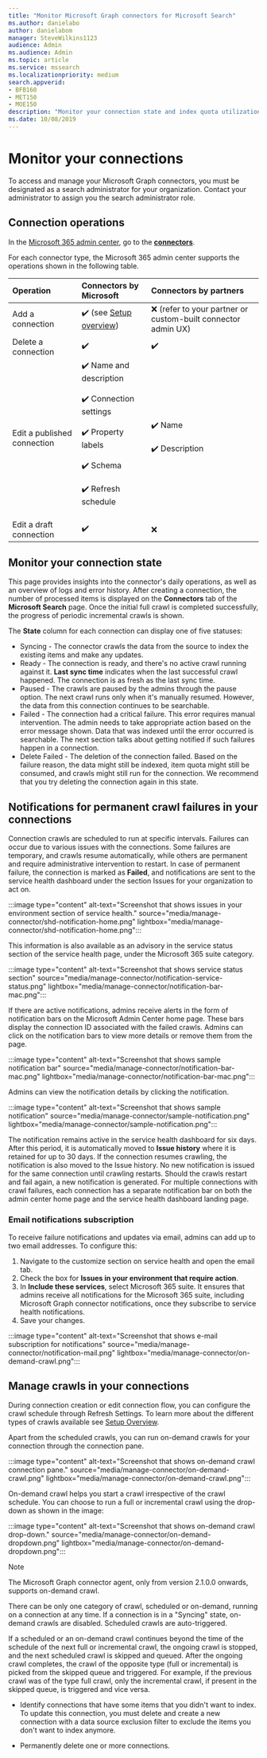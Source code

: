 ```yaml
---
title: "Monitor Microsoft Graph connectors for Microsoft Search"
ms.author: danielabo
author: danielabom
manager: SteveWilkins1123
audience: Admin
ms.audience: Admin
ms.topic: article
ms.service: mssearch
ms.localizationpriority: medium
search.appverid:
- BFB160
- MET150
- MOE150
description: "Monitor your connection state and index quota utilization."
ms.date: 10/08/2019
---
```


# Monitor your connections

To access and manage your Microsoft Graph connectors, you must be designated as a search administrator for your organization. Contact your administrator to assign you the search administrator role.

## Connection operations

In the [Microsoft 365 admin center](https://admin.microsoft.com), go to the [**connectors**](https://admin.microsoft.com/Adminportal/Home#/MicrosoftSearch/Connectors).

For each connector type, the Microsoft 365 admin center supports the operations shown in the following table.

|Operation | Connectors by Microsoft | Connectors by partners
|:--- |:--- |:---|
|Add a connection | :heavy_check_mark: (see [Setup overview](configure-connector.md)) | :x: (refer to your partner or custom-built connector admin UX)|
|Delete a connection | :heavy_check_mark: | :heavy_check_mark:|
|Edit a published connection | :heavy_check_mark: Name and description<br></br> :heavy_check_mark: Connection settings<br></br> :heavy_check_mark: Property labels<br></br> :heavy_check_mark: Schema<br></br> :heavy_check_mark: Refresh schedule<br></br> | :heavy_check_mark: Name<br></br> :heavy_check_mark: Description|
|Edit a draft connection | :heavy_check_mark: | :x:|

## Monitor your connection state

This page provides insights into the connector's daily operations, as well as an overview of logs and error history. After creating a connection, the number of processed items is displayed on the **Connectors** tab of the **Microsoft Search** page. Once the initial full crawl is completed successfully, the progress of periodic incremental crawls is shown. 

The **State** column for each connection can display one of five statuses:

- Syncing - The connector crawls the data from the source to index the existing items and make any updates.
- Ready - The connection is ready, and there's no active crawl running against it. **Last sync time** indicates when the last successful crawl happened. The connection is as fresh as the last sync time.
- Paused - The crawls are paused by the admins through the pause option. The next crawl runs only when it's manually resumed. However, the data from this connection continues to be searchable.
- Failed - The connection had a critical failure. This error requires manual intervention. The admin needs to take appropriate action based on the error message shown. Data that was indexed until the error occurred is searchable. The next section talks about getting notified if such failures happen in a connection.
- Delete Failed - The deletion of the connection failed. Based on the failure reason, the data might still be indexed, item quota might still be consumed, and crawls might still run for the connection. We recommend that you try deleting the connection again in this state.

## Notifications for permanent crawl failures in your connections

Connection crawls are scheduled to run at specific intervals. Failures can occur due to various issues with the connections. Some failures are temporary, and crawls resume automatically, while others are permanent and require administrative intervention to restart. In case of permanent failure, the connection is marked as **Failed**, and notifications are sent to the service health dashboard under the section Issues for your organization to act on.

:::image type="content" alt-text="Screenshot that shows issues in your environment section of service health." source="media/manage-connector/shd-notification-home.png" lightbox="media/manage-connector/shd-notification-home.png":::

This information is also available as an advisory in the service status section of the service health page, under the Microsoft 365 suite category.

:::image type="content" alt-text="Screenshot that shows service status section" source="media/manage-connector/notification-service-status.png" lightbox="media/manage-connector/notification-bar-mac.png":::

If there are active notifications, admins receive alerts in the form of notification bars on the Microsoft Admin Center home page. These bars display the connection ID associated with the failed crawls. Admins can click on the notification bars to view more details or remove them from the page.

:::image type="content" alt-text="Screenshot that shows sample notification bar" source="media/manage-connector/notification-bar-mac.png" lightbox="media/manage-connector/notification-bar-mac.png":::

Admins can view the notification details by clicking the notification.

:::image type="content" alt-text="Screenshot that shows sample notification" source="media/manage-connector/sample-notification.png" lightbox="media/manage-connector/sample-notification.png":::

The notification remains active in the service health dashboard for six days. After this period, it is automatically moved to **Issue history** where it is retained for up to 30 days. If the connection resumes crawling, the notification is also moved to the Issue history. 
No new notification is issued for the same connection until crawling restarts. Should the crawls restart and fail again, a new notification is generated. For multiple connections with crawl failures, each connection has a separate notification bar on both the admin center home page and the service health dashboard landing page.

### Email notifications subscription

To receive failure notifications and updates via email, admins can add up to two email addresses. To configure this:

1. Navigate to the customize section on service health and open the email tab.
2. Check the box for **Issues in your environment that require action**.
3. In **Include these services**, select Microsoft 365 suite. It ensures that admins receive all notifications for the Microsoft 365 suite, including Microsoft Graph connector notifications, once they subscribe to service health notifications.
4. Save your changes.

:::image type="content" alt-text="Screenshot that shows e-mail subscription for notifications" source="media/manage-connector/notification-mail.png" lightbox="media/manage-connector/on-demand-crawl.png":::

## Manage crawls in your connections

During connection creation or edit connection flow, you can configure the crawl schedule through Refresh Settings. To learn more about the different types of crawls available see [Setup Overview](configure-connector.md).

Apart from the scheduled crawls, you can run on-demand crawls for your connection through the connection pane.

:::image type="content" alt-text="Screenshot that shows on-demand crawl connection pane." source="media/manage-connector/on-demand-crawl.png" lightbox="media/manage-connector/on-demand-crawl.png":::

On-demand crawl helps you start a crawl irrespective of the crawl schedule. You can choose to run a full or incremental crawl using the drop-down as shown in the image:

:::image type="content" alt-text="Screenshot that shows on-demand crawl drop-down." source="media/manage-connector/on-demand-dropdown.png" lightbox="media/manage-connector/on-demand-dropdown.png":::

> [!NOTE]
> The Microsoft Graph connector agent, only from version 2.1.0.0 onwards, supports on-demand crawl.

There can be only one category of crawl, scheduled or on-demand, running on a connection at any time. If a connection is in a "Syncing" state, on-demand crawls are disabled. Scheduled crawls are auto-triggered.

If a scheduled or an on-demand crawl continues beyond the time of the schedule of the next full or incremental crawl, the ongoing crawl is stopped, and the next scheduled crawl is skipped and queued. After the ongoing crawl completes, the crawl of the opposite type (full or incremental) is picked from the skipped queue and triggered. For example, if the previous crawl was of the type full crawl, only the incremental crawl, if present in the skipped queue, is triggered and vice versa.


* Identify connections that have some items that you didn't want to index. To update this connection, you must delete and create a new connection with a data source exclusion filter to exclude the items you don't want to index anymore.

* Permanently delete one or more connections.
